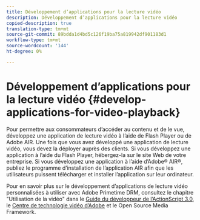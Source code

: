 ```yaml
---
title: Développement d’applications pour la lecture vidéo
description: Développement d’applications pour la lecture vidéo
copied-description: true
translation-type: tm+mt
source-git-commit: 89bdda1d4bd5c126f19ba75a819942df901183d1
workflow-type: tm+mt
source-wordcount: '144'
ht-degree: 0%

---
```



# Développement d’applications pour la lecture vidéo {#develop-applications-for-video-playback}

Pour permettre aux consommateurs d’accéder au contenu et de le vue, développez une application de lecture vidéo à l’aide de Flash Player ou de Adobe AIR. Une fois que vous avez développé une application de lecture vidéo, vous devez la déployer auprès des clients. Si vous développez une application à l’aide du Flash Player, hébergez-la sur le site Web de votre entreprise. Si vous développez une application à l’aide d’Adobe® AIR®, publiez le programme d’installation de l’application AIR afin que les utilisateurs puissent télécharger et installer l’application sur leur ordinateur.

Pour en savoir plus sur le développement d’applications de lecture vidéo personnalisées à utiliser avec Adobe Primetime DRM, consultez le chapitre &quot;Utilisation de la vidéo&quot; dans le [Guide du développeur de l’ActionScript 3.0](https://help.adobe.com/en_US/as3/dev/WS9936fa0d5984e93b3f4f38ec1272a447844-8000.html), le [Centre de technologie vidéo d’Adobe](https://www.adobe.com/devnet/video/) et le Open Source Media Framework.